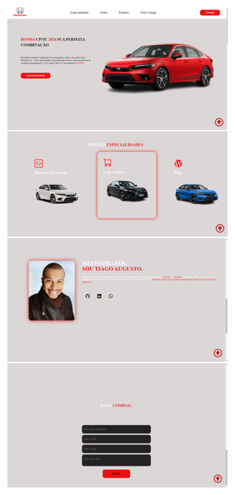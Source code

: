 ![ALT Text](img/tela-img-civic.png)
![ALT Text](img/especialidades.png)
![ALT Text](img/git-perfil.png)
![ALT Text](img/contato-eu.png)

